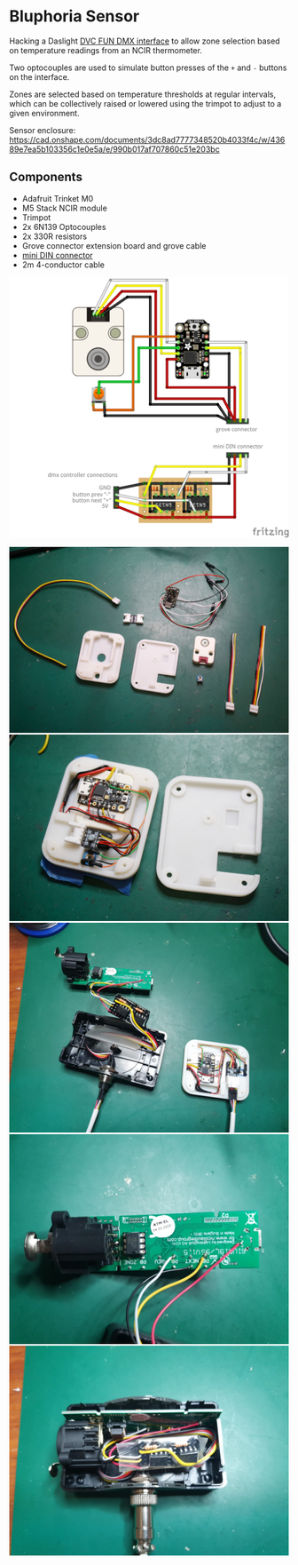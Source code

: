 # Bluphoria Sensor

Hacking a Daslight [DVC FUN DMX interface](https://store.daslight.com/en/product/705-DVC-FUN) to allow zone selection based on temperature readings from an NCIR thermometer.

Two optocouples are used to simulate button presses of the `+` and `-` buttons on the interface.

Zones are selected based on temperature thresholds at regular intervals, which can be collectively raised or lowered using the trimpot to adjust to a given environment.

Sensor enclosure: https://cad.onshape.com/documents/3dc8ad7777348520b4033f4c/w/43689e7ea5b103356c1e0e5a/e/990b017af707860c51e203bc

## Components

- Adafruit Trinket M0
- M5 Stack NCIR module
- Trimpot
- 2x 6N139 Optocouples
- 2x 330R resistors
- Grove connector extension board and grove cable
- [mini DIN connector](https://mauser.pt/catalog/product_info.php?cPath=1874_640_851&products_id=011-1999)
- 2m 4-conductor cable

![](bluphoria_sensor_bb.png)

![](fotos/DSC02020.JPG)
![](fotos/DSC02023.JPG)
![](fotos/IMG_20240610_142437.jpg)
![](fotos/IMG_20240610_142533.jpg)
![](fotos/IMG_20240610_143343.jpg)







